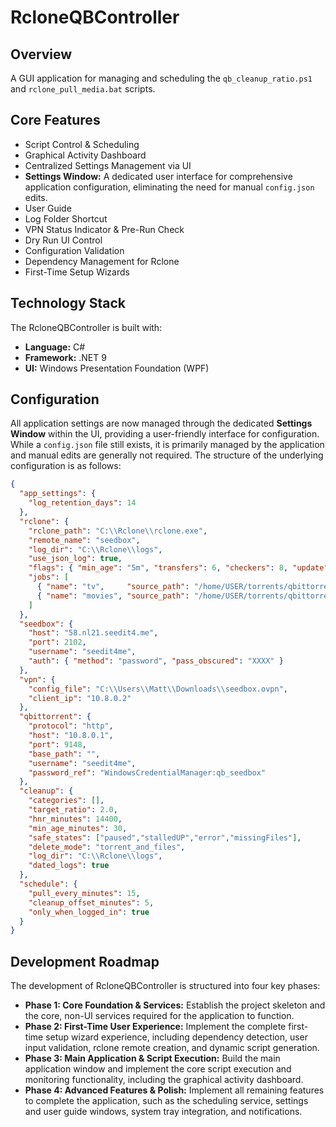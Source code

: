 # RcloneQBController

## Overview
A GUI application for managing and scheduling the `qb_cleanup_ratio.ps1` and `rclone_pull_media.bat` scripts.

## Core Features
*   Script Control & Scheduling
*   Graphical Activity Dashboard
*   Centralized Settings Management via UI
*   **Settings Window:** A dedicated user interface for comprehensive application configuration, eliminating the need for manual `config.json` edits.
*   User Guide
*   Log Folder Shortcut
*   VPN Status Indicator & Pre-Run Check
*   Dry Run UI Control
*   Configuration Validation
*   Dependency Management for Rclone
*   First-Time Setup Wizards

## Technology Stack
The RcloneQBController is built with:
*   **Language:** C#
*   **Framework:** .NET 9
*   **UI:** Windows Presentation Foundation (WPF)

## Configuration
All application settings are now managed through the dedicated **Settings Window** within the UI, providing a user-friendly interface for configuration. While a `config.json` file still exists, it is primarily managed by the application and manual edits are generally not required. The structure of the underlying configuration is as follows:

```json
{
  "app_settings": {
    "log_retention_days": 14
  },
  "rclone": {
    "rclone_path": "C:\\Rclone\\rclone.exe",
    "remote_name": "seedbox",
    "log_dir": "C:\\Rclone\\logs",
    "use_json_log": true,
    "flags": { "min_age": "5m", "transfers": 6, "checkers": 8, "update": true },
    "jobs": [
      { "name": "tv",     "source_path": "/home/USER/torrents/qbittorrent/Media/TV",     "dest_path": "D:\\Media\\TV",     "log": "rclone_tv" },
      { "name": "movies", "source_path": "/home/USER/torrents/qbittorrent/Media/Movies", "dest_path": "D:\\Media\\Movies", "log": "rclone_movies" }
    ]
  },
  "seedbox": {
    "host": "58.nl21.seedit4.me",
    "port": 2102,
    "username": "seedit4me",
    "auth": { "method": "password", "pass_obscured": "XXXX" }
  },
  "vpn": {
    "config_file": "C:\\Users\\Matt\\Downloads\\seedbox.ovpn",
    "client_ip": "10.8.0.2"
  },
  "qbittorrent": {
    "protocol": "http",
    "host": "10.8.0.1",
    "port": 9148,
    "base_path": "",
    "username": "seedit4me",
    "password_ref": "WindowsCredentialManager:qb_seedbox"
  },
  "cleanup": {
    "categories": [],
    "target_ratio": 2.0,
    "hnr_minutes": 14400,
    "min_age_minutes": 30,
    "safe_states": ["paused","stalledUP","error","missingFiles"],
    "delete_mode": "torrent_and_files",
    "log_dir": "C:\\Rclone\\logs",
    "dated_logs": true
  },
  "schedule": {
    "pull_every_minutes": 15,
    "cleanup_offset_minutes": 5,
    "only_when_logged_in": true
  }
}
```

## Development Roadmap
The development of RcloneQBController is structured into four key phases:

*   **Phase 1: Core Foundation & Services:** Establish the project skeleton and the core, non-UI services required for the application to function.
*   **Phase 2: First-Time User Experience:** Implement the complete first-time setup wizard experience, including dependency detection, user input validation, rclone remote creation, and dynamic script generation.
*   **Phase 3: Main Application & Script Execution:** Build the main application window and implement the core script execution and monitoring functionality, including the graphical activity dashboard.
*   **Phase 4: Advanced Features & Polish:** Implement all remaining features to complete the application, such as the scheduling service, settings and user guide windows, system tray integration, and notifications.